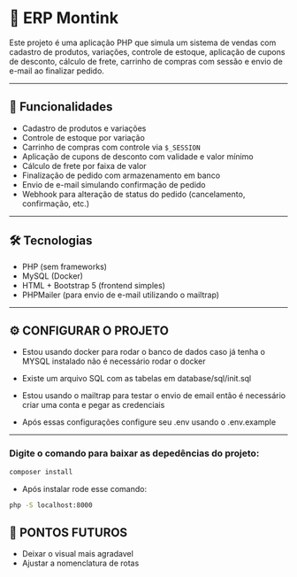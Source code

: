 # 🛒 ERP Montink

Este projeto é uma aplicação PHP que simula um sistema de vendas com cadastro de produtos, variações, controle de estoque, aplicação de cupons de desconto, cálculo de frete, carrinho de compras com sessão e envio de e-mail ao finalizar pedido.

---

## 📌 Funcionalidades

- Cadastro de produtos e variações
- Controle de estoque por variação
- Carrinho de compras com controle via `$_SESSION`
- Aplicação de cupons de desconto com validade e valor mínimo
- Cálculo de frete por faixa de valor
- Finalização de pedido com armazenamento em banco
- Envio de e-mail simulando confirmação de pedido
- Webhook para alteração de status do pedido (cancelamento, confirmação, etc.)

---

## 🛠️ Tecnologias

- PHP (sem frameworks)
- MySQL (Docker)
- HTML + Bootstrap 5 (frontend simples)
- PHPMailer (para envio de e-mail utilizando o mailtrap)

---

## ⚙ CONFIGURAR O PROJETO
- Estou usando docker para rodar o banco de dados caso já tenha o MYSQL instalado não é necessário rodar o docker

- Existe um arquivo SQL com as tabelas em database/sql/init.sql

- Estou usando o mailtrap para testar o envio de email então é necessário criar uma conta e pegar as credenciais

- Após essas configurações configure seu .env usando o .env.example
--- 
### Digite o comando para baixar as depedências do projeto:
```bash
composer install
```
- Após instalar rode esse comando:

```bash
php -S localhost:8000
```

## 🚀 PONTOS FUTUROS

- Deixar o visual mais agradavel
- Ajustar a nomenclatura de rotas
